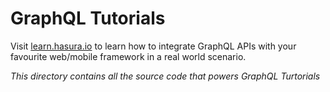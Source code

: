 # GraphQL Tutorials

Visit [learn.hasura.io](https://learn.hasura.io) to learn how to integrate GraphQL APIs with your favourite web/mobile framework in a real world scenario.

_This directory contains all the source code that powers GraphQL Turtorials_
